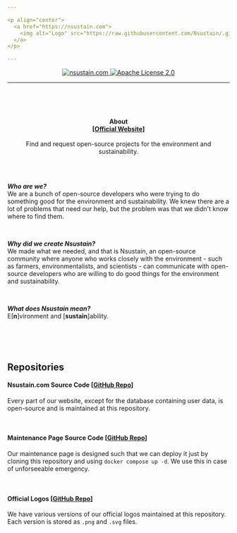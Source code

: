 ```yaml
---

<p align="center">
  <a href="https://nsustain.com">
    <img alt="Logo" src="https://raw.githubusercontent.com/Nsustain/.github/main/logo/logo-github.png" width="350">
  </a>
</p>

---
```


<p align="center">
  <a href="https://github.com/Nsustain/nsustain.com">
    <img alt="nsustain.com" src="https://user-images.githubusercontent.com/19341857/184772201-ff14bc28-b7a7-4bec-bef5-52625acd0544.svg">
  </a>
  <a href="https://github.com/Nsustain/nsustain.com/blob/main/LICENSE">
    <img alt="Apache License 2.0" src="https://user-images.githubusercontent.com/19341857/184765929-fec61d10-d714-488e-94c7-153e00070a2d.svg">
  </a>
</p>

---

<br>
<br>
<br>

<p align="center">
  <b>
    About<br>
    [<a href="https://nsustain.com">Official Website</a>]
  </b>
  <br>
  <br>
  Find and request open-source projects for the environment and
  sustainability.
</p>

<br>
<br>

***Who are we?***<br>
We are a bunch of
open-source developers
who were trying to do something good
for the environment and sustainability.
We knew there are a lot of problems
that need our help, but the problem was that
we didn't know where to find them.

<br>

***Why did we create Nsustain?***<br>
We made what we needed, and that is Nsustain,
an open-source community where
anyone who works closely with the environment -
such as farmers, environmentalists, and scientists -
can communicate with open-source developers
who are willing to do good things for
the environment and sustainability.

<br>

***What does Nsustain mean?***<br>
E[<b>n</b>]vironment and
[<b>sustain</b>]ability.

<!---

<br>
<br>
<br>
  Insert YouTube intro video here.
-->

<br>
<br>
<br>

## Repositories

#### Nsustain.com Source Code [[GitHub Repo](https://github.com/Nsustain/nsustain.com)]

Every part of our website,
except for the database containing user data,
is open-source and is maintained at this repository.

<br>

#### Maintenance Page Source Code [[GitHub Repo](https://github.com/Nsustain/maintenance-page)]

Our maintenance page is designed such that
we can deploy it just by cloning
this repository and using 
`docker compose up -d`.
We use this in case of unforseeable emergency.

<br>

#### Official Logos [[GitHub Repo](https://github.com/Nsustain/.github)]

We have various versions of our official
logos maintained at this repository.
Each version is stored as `.png` and
`.svg` files.
